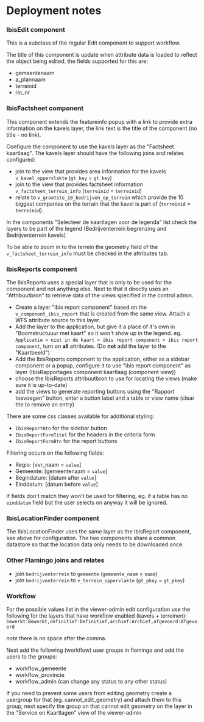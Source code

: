 # Deployment notes


### IbisEdit component

 This is a subclass of the regular Edit component to support workflow.

 The title of this component is update when attribute data is loaded to reflect
 the object being edited, the fields supported for this are:

  - gemeentenaam
  - a_plannaam
  - terreinid
  - rin_nr

### IbisFactsheet component

This component extends the featureinfo popup with a link to provide extra information on
the kavels layer, the link text is the title of the component (no title - no link).

Configure the component to use the kavels layer as the "Factsheet kaartlaag".
The kavels layer should have the following joins and relates configured:

  - join to the view that provides area information for the kavels `v_kavel_oppervlakte` (`gt_key` = `gt_key`)
  - join to the view that provides factsheet information `v_factsheet_terrein_info` (`terreinid` = `terreinid`)
  - relate to `v_grootste_10_bedrijven_op_terrein` which provide the 10 biggest 
    companies on the terrain that the kavel is part of (`terreinid` = `terreinid`).

In the components "Selecteer de kaartlagen voor de legenda" list 
check the layers to be part of the legend (Bedrijventerrein begrenzing and Bedrijventerrein kavels)

To be able to zoom in to the terrein the geometry field of the `v_factsheet_terrein_info` must 
be checked in the attributes tab.

<!--
### IbisReport component

The IbisReport uses a special layer that is only to be used for the component
and not anything else.

  - Create a layer "ibis report component" based on the `v_component_ibis_report`
    that is created from the same view. Attach a WFS attribue source to this layer.
  - Create a `relate` feature type relation to the view `v_component_ibis_report_uitgifte`
    linking "v_component_ibis_report":ibis_id to "v_component_ibis_report_uitgifte":terreinid
  - Add the layer to the application, but give it a place of it's own in
    "Boomstructuuur met kaart" so it won't show up in the legend. eg.
    `Applicatie > niet in de kaart > ibis report component > ibis report component`,
    turn on __all__ attributes. (Do __not__ add the layer to the "Kaartbeeld")
  - Add the IbisReport component to the application, either as a sidebar component 
    or a popup, configure it to use "ibis report component" as layer, select
    which attributes should be available as aggregate.
-->
### IbisReports component

The IbisReports uses a special layer that is only to be used for the component
and not anything else. Next to that it directly uses an "Attribuutbron" to retrieve
data of the views specified in the control admin.

  - Create a layer "ibis report component" based on the `v_component_ibis_report`
    that is created from the same view. Attach a WFS attribute source to this layer.
  - Add the layer to the application, but give it a place of it's own in
    "Boomstructuuur met kaart" so it won't show up in the legend. eg.
    `Applicatie > niet in de kaart > ibis report component > ibis report component`,
    turn on __all__ attributes. (Do __not__ add the layer to the "Kaartbeeld")
  - Add the IbisReports component to the application, either as a sidebar component 
    or a popup, configure it to use "ibis report component" as layer (IbisRapportages 
    component kaartlaag (component view))
  - choose the IbisReports attribuutbron to use for locating the views (make sure it is up-to-date)
  - add the views to generate reporting buttons using the "Rapport toevoegen" button,
    enter a button label and a table or view name (clear the to remove an entry)

There are some css classes available for additional styling:

  - `IbisReportBtn` for the sidebar button
  - `IbisReportFormTitel` for the headers in the criteria form
  - `IbisReportFormBtn` for the report buttons

Filtering occurs on the following fields:

  - Regio: [vvr_naam = `value`]
  - Gemeente: [gemeentenaam = `value`]
  - Begindatum: [datum after `value`]
  - Einddatum: [datum before `value`]

If fields don't match they won't be used for filtering, eg. if a table has no `einddatum` field but
the user selects on anyway it will be ignored.


### IbisLocationFinder component

The IbisLocationFinder uses the same layer as the IbisReport component, see above
for configuration. The two components share a common datastore so that the location
data only needs to be downloaded once.

### Other Flamingo joins and relates

  - join `bedrijventerrein` to `gemeente` (`gemeente_naam` = `naam`)
  - join `bedrijventerrein` to `v_terrein_oppervlakte` (`gt_pkey` = `gt_pkey`)

### Workflow

For the possible values list in the viewer-admin edit configuration use the
following for the layers that have workflow enabled (kavels + terreinen):
`bewerkt:Bewerkt,definitief:Definitief,archief:Archief,afgevoerd:Afgevoerd`

_note_ there is no space after the comma.

Next add the following (workflow) user groups in flamingo and add the users to the groups:
 - workflow_gemeente
 - workflow_provincie
 - workflow_admin (can change any status to any other status)

If you need to prevent some users from editing geometry create a usergroup for
that (eg. cannot_edit_geometry) and attach them to this group, next specify the
group on that cannot edit geometry on the layer in the "Service en Kaartlagen"
view of the viewer-admin


